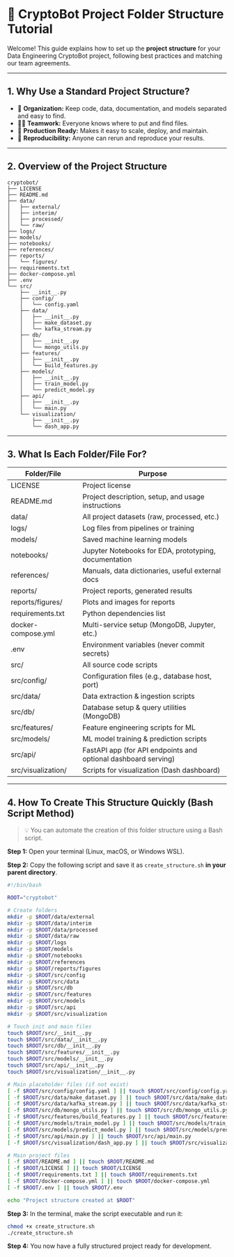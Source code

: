 # 📁 CryptoBot Project Folder Structure Tutorial

Welcome! This guide explains how to set up the **project structure** for your Data Engineering CryptoBot project, following best practices and matching our team agreements.

---

## **1. Why Use a Standard Project Structure?**

- 🧩 **Organization:** Keep code, data, documentation, and models separated and easy to find.
- 👩‍💻 **Teamwork:** Everyone knows where to put and find files.
- 🚀 **Production Ready:** Makes it easy to scale, deploy, and maintain.
- 🧪 **Reproducibility:** Anyone can rerun and reproduce your results.
    

---

## **2. Overview of the Project Structure**

```text
cryptobot/
├── LICENSE
├── README.md
├── data/
│   ├── external/
│   ├── interim/
│   ├── processed/
│   └── raw/
├── logs/
├── models/
├── notebooks/
├── references/
├── reports/
│   └── figures/
├── requirements.txt
├── docker-compose.yml
├── .env
└── src/
    ├── __init__.py
    ├── config/
    │   └── config.yaml
    ├── data/
    │   ├── __init__.py
    │   ├── make_dataset.py
    │   └── kafka_stream.py
    ├── db/
    │   ├── __init__.py
    │   └── mongo_utils.py
    ├── features/
    │   ├── __init__.py
    │   └── build_features.py
    ├── models/
    │   ├── __init__.py
    │   ├── train_model.py
    │   └── predict_model.py
    ├── api/
    │   ├── __init__.py
    │   └── main.py
    └── visualization/
        ├── __init__.py
        └── dash_app.py
```

---

## **3. What Is Each Folder/File For?**

|Folder/File|Purpose|
|---|---|
|LICENSE|Project license|
|README.md|Project description, setup, and usage instructions|
|data/|All project datasets (raw, processed, etc.)|
|logs/|Log files from pipelines or training|
|models/|Saved machine learning models|
|notebooks/|Jupyter Notebooks for EDA, prototyping, documentation|
|references/|Manuals, data dictionaries, useful external docs|
|reports/|Project reports, generated results|
|reports/figures/|Plots and images for reports|
|requirements.txt|Python dependencies list|
|docker-compose.yml|Multi-service setup (MongoDB, Jupyter, etc.)|
|.env|Environment variables (never commit secrets)|
|src/|All source code scripts|
|src/config/|Configuration files (e.g., database host, port)|
|src/data/|Data extraction & ingestion scripts|
|src/db/|Database setup & query utilities (MongoDB)|
|src/features/|Feature engineering scripts for ML|
|src/models/|ML model training & prediction scripts|
|src/api/|FastAPI app (for API endpoints and optional dashboard serving)|
|src/visualization/|Scripts for visualization (Dash dashboard)|

---

## **4. How To Create This Structure Quickly (Bash Script Method)**

> 💡 You can automate the creation of this folder structure using a Bash script.

**Step 1:** Open your terminal (Linux, macOS, or Windows WSL).

**Step 2:** Copy the following script and save it as `create_structure.sh` **in your parent directory**.

```bash
#!/bin/bash

ROOT="cryptobot"

# Create folders
mkdir -p $ROOT/data/external
mkdir -p $ROOT/data/interim
mkdir -p $ROOT/data/processed
mkdir -p $ROOT/data/raw
mkdir -p $ROOT/logs
mkdir -p $ROOT/models
mkdir -p $ROOT/notebooks
mkdir -p $ROOT/references
mkdir -p $ROOT/reports/figures
mkdir -p $ROOT/src/config
mkdir -p $ROOT/src/data
mkdir -p $ROOT/src/db
mkdir -p $ROOT/src/features
mkdir -p $ROOT/src/models
mkdir -p $ROOT/src/api
mkdir -p $ROOT/src/visualization

# Touch init and main files
touch $ROOT/src/__init__.py
touch $ROOT/src/data/__init__.py
touch $ROOT/src/db/__init__.py
touch $ROOT/src/features/__init__.py
touch $ROOT/src/models/__init__.py
touch $ROOT/src/api/__init__.py
touch $ROOT/src/visualization/__init__.py

# Main placeholder files (if not exist)
[ -f $ROOT/src/config/config.yaml ] || touch $ROOT/src/config/config.yaml
[ -f $ROOT/src/data/make_dataset.py ] || touch $ROOT/src/data/make_dataset.py
[ -f $ROOT/src/data/kafka_stream.py ] || touch $ROOT/src/data/kafka_stream.py
[ -f $ROOT/src/db/mongo_utils.py ] || touch $ROOT/src/db/mongo_utils.py
[ -f $ROOT/src/features/build_features.py ] || touch $ROOT/src/features/build_features.py
[ -f $ROOT/src/models/train_model.py ] || touch $ROOT/src/models/train_model.py
[ -f $ROOT/src/models/predict_model.py ] || touch $ROOT/src/models/predict_model.py
[ -f $ROOT/src/api/main.py ] || touch $ROOT/src/api/main.py
[ -f $ROOT/src/visualization/dash_app.py ] || touch $ROOT/src/visualization/dash_app.py

# Main project files
[ -f $ROOT/README.md ] || touch $ROOT/README.md
[ -f $ROOT/LICENSE ] || touch $ROOT/LICENSE
[ -f $ROOT/requirements.txt ] || touch $ROOT/requirements.txt
[ -f $ROOT/docker-compose.yml ] || touch $ROOT/docker-compose.yml
[ -f $ROOT/.env ] || touch $ROOT/.env

echo "Project structure created at $ROOT"
```

**Step 3:** In the terminal, make the script executable and run it:

```bash
chmod +x create_structure.sh
./create_structure.sh
```

**Step 4:** You now have a fully structured project ready for development.
